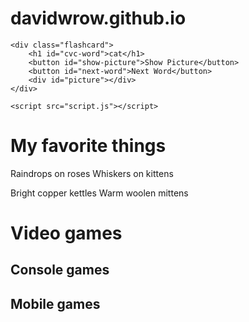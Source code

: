 # davidwrow.github.io
<!DOCTYPE html>
<html lang="en">
<head>
    <meta charset="UTF-8">
    <title>CVC Flashcard App</title>
    <link rel="stylesheet" href="styles.css">
</head>
<body>

    <div class="flashcard">
        <h1 id="cvc-word">cat</h1>
        <button id="show-picture">Show Picture</button>
        <button id="next-word">Next Word</button>
        <div id="picture"></div>
    </div>

    <script src="script.js"></script>
</body>
</html>
<h1>My favorite things</h1>
<p>Raindrops on roses Whiskers on kittens</p>
<p>Bright copper kettles Warm woolen mittens</p>

<h1>
Video games</h1>
<h2>
Console games</h2>
<h2>
Mobile games</h2>
